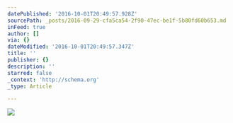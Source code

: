 ```yaml
---
datePublished: '2016-10-01T20:49:57.928Z'
sourcePath: _posts/2016-09-29-cfa5ca54-2f90-47ec-be1f-5b80fd60b653.md
inFeed: true
author: []
via: {}
dateModified: '2016-10-01T20:49:57.347Z'
title: ''
publisher: {}
description: ''
starred: false
_context: 'http://schema.org'
_type: Article

---
```

![](https://the-grid-user-content.s3-us-west-2.amazonaws.com/1b630e14-f014-4676-ac5f-f8fa50b8d61b.jpg)